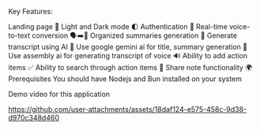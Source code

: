 Key Features:

Landing page 🛬
Light and Dark mode 🌓
Authentication 🔐
Real-time voice-to-text conversion 🗣️➡️📝
Organized summaries generation 📑
Generate transcript using AI 📑
Use google gemini ai for title, summary generation 🚀
Use assembly ai for generating transcript of voice 🔊
Ability to add action items ✅
Ability to search through action items 🔎
Share note functionality 🌍
Prerequisites
You should have Nodejs and Bun installed on your system



Demo video for this application

https://github.com/user-attachments/assets/18daf124-e575-458c-9d38-d970c348d460

